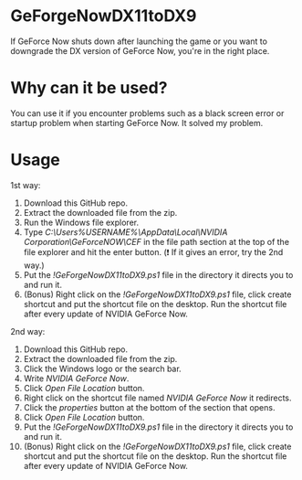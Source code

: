 # GeForgeNowDX11toDX9
If GeForce Now shuts down after launching the game or you want to downgrade the DX version of GeForce Now, you're in the right place.

# Why can it be used?

You can use it if you encounter problems such as a black screen error or startup problem when starting GeForce Now. It solved my problem.

# Usage

1st way:
1. Download this GitHub repo.
2. Extract the downloaded file from the zip.
3. Run the Windows file explorer.
4. Type *C:\Users\%USERNAME%\AppData\Local\NVIDIA Corporation\GeForceNOW\CEF* in the file path section at the top of the file explorer and hit the enter button. (❗️ If it gives an error, try the 2nd way.)
6. Put the *!GeForgeNowDX11toDX9.ps1* file in the directory it directs you to and run it.
7. (Bonus) Right click on the *!GeForgeNowDX11toDX9.ps1* file, click create shortcut and put the shortcut file on the desktop. Run the shortcut file after every update of NVIDIA GeForce Now.

2nd way:
1. Download this GitHub repo.
2. Extract the downloaded file from the zip.
3. Click the Windows logo or the search bar.
4. Write *NVIDIA GeForce Now*.
5. Click *Open File Location* button.
6. Right click on the shortcut file named *NVIDIA GeForce Now* it redirects.
7. Click the *properties* button at the bottom of the section that opens.
8. Click *Open File Location* button.
9. Put the *!GeForgeNowDX11toDX9.ps1* file in the directory it directs you to and run it.
10. (Bonus) Right click on the *!GeForgeNowDX11toDX9.ps1* file, click create shortcut and put the shortcut file on the desktop. Run the shortcut file after every update of NVIDIA GeForce Now.
